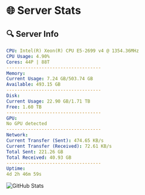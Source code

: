 # 🌐 Server Stats
## 🔍 Server Info
```yaml
CPU: Intel(R) Xeon(R) CPU E5-2699 v4 @ 1354.36MHz
CPU Usage: 4.90%
Cores: 44P | 88T
-----------------------------------
Memory:
Current Usage: 7.24 GB/503.74 GB
Available: 493.15 GB
-----------------------------------
Disk:
Current Usage: 22.90 GB/1.71 TB
Free: 1.60 TB
-----------------------------------
GPU:
No GPU detected
-----------------------------------
Network:
Current Transfer (Sent): 474.65 KB/s
Current Transfer (Received): 72.61 KB/s
Total Sent: 221.26 GB
Total Received: 40.93 GB
-----------------------------------
Uptime:
4d 2h 46m 59s
```
![GitHub Stats](https://img.shields.io/badge/Updated-2025-04-23_19:55:47-blue)